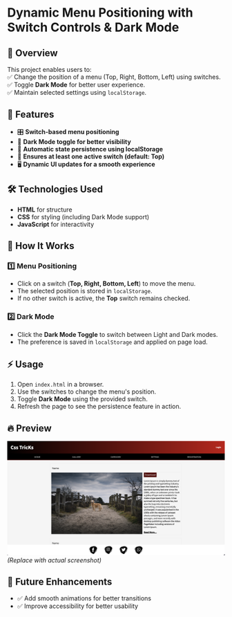 # Dynamic Menu Positioning with Switch Controls & Dark Mode

## 📌 Overview

This project enables users to:  
✅ Change the position of a menu (Top, Right, Bottom, Left) using switches.  
✅ Toggle **Dark Mode** for better user experience.  
✅ Maintain selected settings using `localStorage`.

## 🚀 Features

- 🎛️ **Switch-based menu positioning**
- 🌙 **Dark Mode toggle for better visibility**
- 🔄 **Automatic state persistence using localStorage**
- 🎯 **Ensures at least one active switch (default: Top)**
- 🖥️ **Dynamic UI updates for a smooth experience**

## 🛠️ Technologies Used

- **HTML** for structure
- **CSS** for styling (including Dark Mode support)
- **JavaScript** for interactivity

## 📖 How It Works

### **1️⃣ Menu Positioning**

- Click on a switch (**Top, Right, Bottom, Left**) to move the menu.
- The selected position is stored in `localStorage`.
- If no other switch is active, the **Top** switch remains checked.

### **2️⃣ Dark Mode**

- Click the **Dark Mode Toggle** to switch between Light and Dark modes.
- The preference is saved in `localStorage` and applied on page load.

## ⚡ Usage

1. Open `index.html` in a browser.
2. Use the switches to change the menu's position.
3. Toggle **Dark Mode** using the provided switch.
4. Refresh the page to see the persistence feature in action.

## 🔥 Preview

![Project Preview](preview.png) _(Replace with actual screenshot)_

## 🌟 Future Enhancements

- ✅ Add smooth animations for better transitions
- ✅ Improve accessibility for better usability
